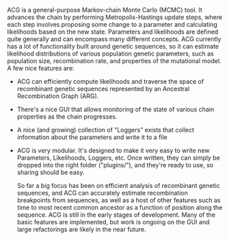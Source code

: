 ACG is a general-purpose Markov-chain Monte Carlo (MCMC) tool. It advances the chain by performing Metropolis-Hastings update steps, where each step involves proposing some change to a parameter and calculating likelihoods based on the new state. Parameters and likelihoods are defined quite generally and can encompass many different concepts.
	ACG currently has a lot of functionality built around genetic sequences, so it can estimate likelihood distributions of various population genetic parameters, such as population size, recombination rate, and properties of the mutational model. A few nice features are:

* ACG can efficiently compute likelihoods and traverse the space of recombinant genetic sequences represented by an Ancestral Recombination Graph (ARG). 
* There's a nice GUI that allows monitoring of the state of various chain properties as the chain progresses. 
* A nice (and growing) collection of "Loggers" exists that collect information about the parameters and write it to a file
* ACG is very modular. It's designed to make it very easy to write new Parameters, Likelihoods, Loggers, etc. Once written, they can simply be dropped into the right folder ("plugins/"), and they're ready to use, so sharing should be easy.  

  So far a big focus has been on efficient analysis of recombinant genetic sequences, and ACG can accurately estimate recombination breakpoints from sequences, as well as a host of other features such as time to most recent common ancestor as a function of position along the sequence. 
ACG is still in the early stages of development. Many of the basic features are implemented, but work is ongoing on the GUI and large refactorings are likely in the near future.     
